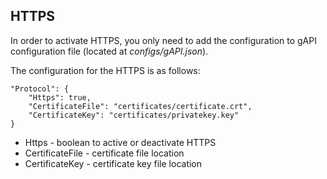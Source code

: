 ## HTTPS

In order to activate HTTPS, you only need to add the configuration to gAPI configuration file (located at *configs/gAPI.json*).

The configuration for the HTTPS is as follows:

```
"Protocol": {
    "Https": true,
    "CertificateFile": "certificates/certificate.crt",
    "CertificateKey": "certificates/privatekey.key"
}
```

* Https - boolean to active or deactivate HTTPS
* CertificateFile - certificate file location
* CertificateKey - certificate key file location